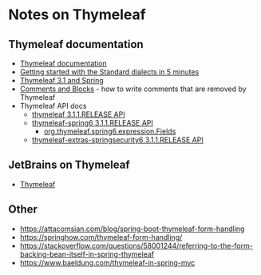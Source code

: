 # Notes on Thymeleaf

## Thymeleaf documentation

- [Thymeleaf documentation](https://www.thymeleaf.org/documentation.html)
- [Getting started with the Standard dialects in 5 minutes](https://www.thymeleaf.org/doc/articles/standarddialect5minutes.html)
- [Thymeleaf 3.1 and Spring](https://www.thymeleaf.org/doc/tutorials/3.1/thymeleafspring.html)
- [Comments and Blocks](https://www.thymeleaf.org/doc/tutorials/3.1/usingthymeleaf.html#comments-and-blocks) - how to write comments that are removed by Thymeleaf
- Thymeleaf API docs
   - [thymeleaf 3.1.1.RELEASE API](https://www.thymeleaf.org/apidocs/thymeleaf/3.1.1.RELEASE/)
   - [thymeleaf-spring6 3.1.1.RELEASE API](https://www.thymeleaf.org/apidocs/thymeleaf-spring6/3.1.1.RELEASE/)
      - [org.thymeleaf.spring6.expression.Fields](https://www.thymeleaf.org/apidocs/thymeleaf-spring6/3.1.1.RELEASE/org/thymeleaf/spring6/expression/Fields.html)
   - [thymeleaf-extras-springsecurity6 3.1.1.RELEASE API](https://www.thymeleaf.org/apidocs/thymeleaf-extras-springsecurity6/3.1.1.RELEASE/)

 ## JetBrains on Thymeleaf

 - [Thymeleaf](https://www.jetbrains.com/help/idea/thymeleaf.html)

## Other

 - https://attacomsian.com/blog/spring-boot-thymeleaf-form-handling
 - https://springhow.com/thymeleaf-form-handling/
 - https://stackoverflow.com/questions/58001244/referring-to-the-form-backing-bean-itself-in-spring-thymeleaf
 - https://www.baeldung.com/thymeleaf-in-spring-mvc
